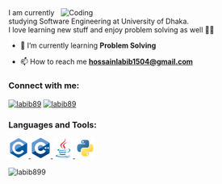 <img align="right" alt="Coding" width="400" src="https://www.lambdatest.com/resources/images/news24.gif">
I am currently studying Software Engineering at University of Dhaka. 
<br>I love learning new stuff and enjoy problem solving as well 👨‍💻</br>

- 🌱 I’m currently learning **Problem Solving**

- 📫 How to reach me **hossainlabib1504@gmail.com**

<h3 align="left">Connect with me:</h3>
<p align="left">
<a href="https://stackoverflow.com/users/labib89" target="blank"><img align="center" src="https://raw.githubusercontent.com/rahuldkjain/github-profile-readme-generator/master/src/images/icons/Social/stack-overflow.svg" alt="labib89" height="30" width="40" /></a>
<a href="https://www.codechef.com/users/labib89" target="blank"><img align="center" src="https://cdn.jsdelivr.net/npm/simple-icons@3.1.0/icons/codechef.svg" alt="labib89" height="30" width="40" /></a>
</p>

<h3 align="left">Languages and Tools:</h3>
<p align="left"> <a href="https://www.cprogramming.com/" target="_blank" rel="noreferrer"> <img src="https://raw.githubusercontent.com/devicons/devicon/master/icons/c/c-original.svg" alt="c" width="40" height="40"/> </a> <a href="https://www.w3schools.com/cpp/" target="_blank" rel="noreferrer"> <img src="https://raw.githubusercontent.com/devicons/devicon/master/icons/cplusplus/cplusplus-original.svg" alt="cplusplus" width="40" height="40"/> </a> <a href="https://www.java.com" target="_blank" rel="noreferrer"> <img src="https://raw.githubusercontent.com/devicons/devicon/master/icons/java/java-original.svg" alt="java" width="40" height="40"/> </a> <a href="https://www.python.org" target="_blank" rel="noreferrer"> <img src="https://raw.githubusercontent.com/devicons/devicon/master/icons/python/python-original.svg" alt="python" width="40" height="40"/> </a> </p>

<p><img align="center" src="https://github-readme-stats.vercel.app/api/top-langs?username=labib899&show_icons=true&locale=en&layout=compact" alt="labib899" /></p>

